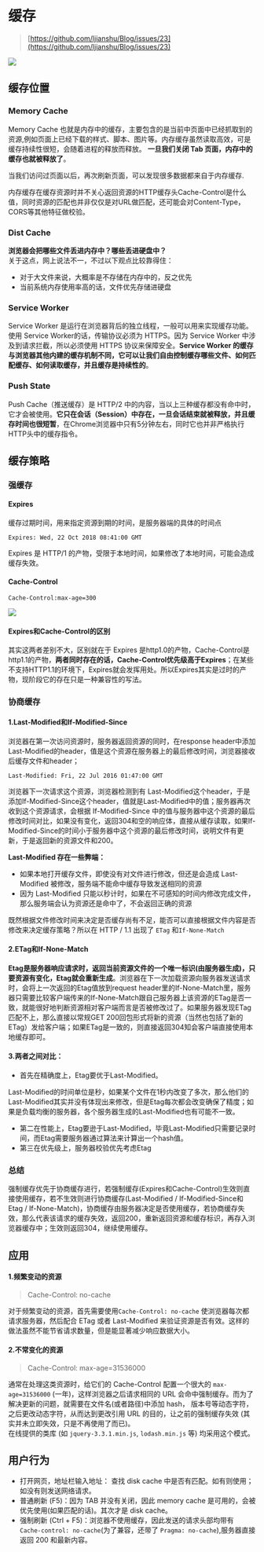 # 缓存

> [https://github.com/ljianshu/Blog/issues/23](https://github.com/ljianshu/Blog/issues/23)

![](../.gitbook/assets/image%20%2831%29.png)

## 缓存位置

### Memory Cache

Memory Cache 也就是内存中的缓存，主要包含的是当前中页面中已经抓取到的资源,例如页面上已经下载的样式、脚本、图片等。内存缓存虽然读取高效，可是缓存持续性很短，会随着进程的释放而释放。 **一旦我们关闭 Tab 页面，内存中的缓存也就被释放了**。

当我们访问过页面以后，再次刷新页面，可以发现很多数据都来自于内存缓存.

内存缓存在缓存资源时并不关心返回资源的HTTP缓存头Cache-Control是什么值，同时资源的匹配也并非仅仅是对URL做匹配，还可能会对Content-Type，CORS等其他特征做校验。

### Dist Cache

**浏览器会把哪些文件丢进内存中？哪些丢进硬盘中？**  
关于这点，网上说法不一，不过以下观点比较靠得住：

* 对于大文件来说，大概率是不存储在内存中的，反之优先
* 当前系统内存使用率高的话，文件优先存储进硬盘

### Service Worker

Service Worker 是运行在浏览器背后的独立线程，一般可以用来实现缓存功能。使用 Service Worker的话，传输协议必须为 HTTPS。因为 Service Worker 中涉及到请求拦截，所以必须使用 HTTPS 协议来保障安全。**Service Worker 的缓存与浏览器其他内建的缓存机制不同，它可以让我们自由控制缓存哪些文件、如何匹配缓存、如何读取缓存，并且缓存是持续性的**。

### Push State

Push Cache（推送缓存）是 HTTP/2 中的内容，当以上三种缓存都没有命中时，它才会被使用。**它只在会话（Session）中存在，一旦会话结束就被释放，并且缓存时间也很短暂**，在Chrome浏览器中只有5分钟左右，同时它也并非严格执行HTTP头中的缓存指令。

## 缓存策略

### 强缓存

#### Expires

缓存过期时间，用来指定资源到期的时间，是服务器端的具体的时间点

```text
Expires: Wed, 22 Oct 2018 08:41:00 GMT
```

Expires 是 HTTP/1 的产物，受限于本地时间，如果修改了本地时间，可能会造成缓存失效。

#### Cache-Control

```text
Cache-Control:max-age=300
```

![](../.gitbook/assets/image%20%2846%29.png)

#### Expires和Cache-Control的区别

其实这两者差别不大，区别就在于 Expires 是http1.0的产物，Cache-Control是http1.1的产物，**两者同时存在的话，Cache-Control优先级高于Expires**；在某些不支持HTTP1.1的环境下，Expires就会发挥用处。所以Expires其实是过时的产物，现阶段它的存在只是一种兼容性的写法。

### 协商缓存

#### 1.Last-Modified和If-Modified-Since

浏览器在第一次访问资源时，服务器返回资源的同时，在response header中添加 Last-Modified的header，值是这个资源在服务器上的最后修改时间，浏览器接收后缓存文件和header；

```text
Last-Modified: Fri, 22 Jul 2016 01:47:00 GMT
```

浏览器下一次请求这个资源，浏览器检测到有 Last-Modified这个header，于是添加If-Modified-Since这个header，值就是Last-Modified中的值；服务器再次收到这个资源请求，会根据 If-Modified-Since 中的值与服务器中这个资源的最后修改时间对比，如果没有变化，返回304和空的响应体，直接从缓存读取，如果If-Modified-Since的时间小于服务器中这个资源的最后修改时间，说明文件有更新，于是返回新的资源文件和200。

**Last-Modified 存在一些弊端：**

* 如果本地打开缓存文件，即使没有对文件进行修改，但还是会造成 Last-Modified 被修改，服务端不能命中缓存导致发送相同的资源
* 因为 Last-Modified 只能以秒计时，如果在不可感知的时间内修改完成文件，那么服务端会认为资源还是命中了，不会返回正确的资源

既然根据文件修改时间来决定是否缓存尚有不足，能否可以直接根据文件内容是否修改来决定缓存策略？所以在 HTTP / 1.1 出现了 `ETag` 和`If-None-Match`

#### 2.ETag和If-None-Match

**Etag是服务器响应请求时，返回当前资源文件的一个唯一标识\(由服务器生成\)，只要资源有变化，Etag就会重新生成**。浏览器在下一次加载资源向服务器发送请求时，会将上一次返回的Etag值放到request header里的If-None-Match里，服务器只需要比较客户端传来的If-None-Match跟自己服务器上该资源的ETag是否一致，就能很好地判断资源相对客户端而言是否被修改过了。如果服务器发现ETag匹配不上，那么直接以常规GET 200回包形式将新的资源（当然也包括了新的ETag）发给客户端；如果ETag是一致的，则直接返回304知会客户端直接使用本地缓存即可。

#### 3.两者之间对比：

* 首先在精确度上，Etag要优于Last-Modified。

Last-Modified的时间单位是秒，如果某个文件在1秒内改变了多次，那么他们的Last-Modified其实并没有体现出来修改，但是Etag每次都会改变确保了精度；如果是负载均衡的服务器，各个服务器生成的Last-Modified也有可能不一致。

* 第二在性能上，Etag要逊于Last-Modified，毕竟Last-Modified只需要记录时间，而Etag需要服务器通过算法来计算出一个hash值。
* 第三在优先级上，服务器校验优先考虑Etag

### 总结

强制缓存优先于协商缓存进行，若强制缓存\(Expires和Cache-Control\)生效则直接使用缓存，若不生效则进行协商缓存\(Last-Modified / If-Modified-Since和Etag / If-None-Match\)，协商缓存由服务器决定是否使用缓存，若协商缓存失效，那么代表该请求的缓存失效，返回200，重新返回资源和缓存标识，再存入浏览器缓存中；生效则返回304，继续使用缓存。

## 应用

#### 1.频繁变动的资源

> Cache-Control: no-cache

对于频繁变动的资源，首先需要使用`Cache-Control: no-cache` 使浏览器每次都请求服务器，然后配合 ETag 或者 Last-Modified 来验证资源是否有效。这样的做法虽然不能节省请求数量，但是能显著减少响应数据大小。

#### 2.不常变化的资源

> Cache-Control: max-age=31536000

通常在处理这类资源时，给它们的 Cache-Control 配置一个很大的 `max-age=31536000` \(一年\)，这样浏览器之后请求相同的 URL 会命中强制缓存。而为了解决更新的问题，就需要在文件名\(或者路径\)中添加 hash， 版本号等动态字符，之后更改动态字符，从而达到更改引用 URL 的目的，让之前的强制缓存失效 \(其实并未立即失效，只是不再使用了而已\)。  
在线提供的类库 \(如 `jquery-3.3.1.min.js`, `lodash.min.js` 等\) 均采用这个模式。

## 用户行为

* 打开网页，地址栏输入地址： 查找 disk cache 中是否有匹配。如有则使用；如没有则发送网络请求。
* 普通刷新 \(F5\)：因为 TAB 并没有关闭，因此 memory cache 是可用的，会被优先使用\(如果匹配的话\)。其次才是 disk cache。
* 强制刷新 \(Ctrl + F5\)：浏览器不使用缓存，因此发送的请求头部均带有 `Cache-control: no-cache`\(为了兼容，还带了 `Pragma: no-cache`\),服务器直接返回 200 和最新内容。

